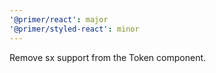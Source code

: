 ```yaml
---
'@primer/react': major
'@primer/styled-react': minor
---
```


Remove sx support from the Token component.  
